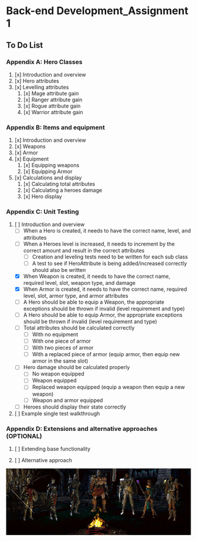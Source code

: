 # Back-end Development_Assignment 1


## To Do List 

### Appendix A: Hero Classes
1. [x] Introduction and overview
2. [x] Hero attributes
3. [x] Levelling attributes
   1. [x] Mage attribute gain
   2. [x] Ranger attribute gain
   3. [x] Rogue attribute gain
   4. [x] Warrior attribute gain

### Appendix B: Items and equipment
1. [x] Introduction and overview
2. [x] Weapons
3. [x] Armor
4. [x] Equipment
   1. [x] Equipping weapons
   2. [x] Equipping Armor
5. [x] Calculations and display
   1. [x] Calculating total attributes
   2. [x] Calculating a heroes damage
   3. [x] Hero display

### Appendix C: Unit Testing

1. [ ] Introduction and overview
      - [ ] When a Hero is created, it needs to have the correct name, level, and attributes
      - [ ] When a Heroes level is increased, it needs to increment by the correct amount and result in the correct attributes
         - [ ] Creation and leveling tests need to be written for each sub class
         - [ ] A test to see if HeroAttribute is being added/increased correctly should also be written
      - [x] When Weapon is created, it needs to have the correct name, required level, slot, weapon type, and damage
      - [x] When Armor is created, it needs to have the correct name, required level, slot, armor type, and armor attributes
      - [ ] A Hero should be able to equip a Weapon, the appropriate exceptions should be thrown if invalid (level requirement and type)
      - [ ] A Hero should be able to equip Armor, the appropriate exceptions should be thrown if invalid (level requirement and type)
      - [ ] Total attributes should be calculated correctly
         - [ ] With no equipment
         - [ ] With one piece of armor
         - [ ] With two pieces of armor
         - [ ] With a replaced piece of armor (equip armor, then equip new armor in the same slot)
      - [ ] Hero damage should be calculated properly
         - [ ] No weapon equipped
         - [ ] Weapon equipped
         - [ ] Replaced weapon equipped (equip a weapon then equip a new weapon)
         - [ ] Weapon and armor equipped
      - [ ] Heroes should display their state correctly

2. [ ] Example single test walkthrough


### Appendix D: Extensions and alternative approaches (OPTIONAL)

1. [ ] Extending base functionality

2. [ ] Alternative approach



![alt text](assignment1_character_selection_screen.png "Title Text")
